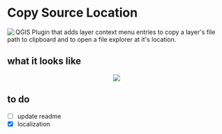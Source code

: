 # Copy Source Location
<img src="https://imgur.com/y3UVj39.png" align="left">  
QGIS Plugin that adds layer context menu entries to copy a layer's file path to clipboard and to open a file explorer at it's location.

## what it looks like
<center><img src="https://i.imgur.com/vDh7Bl3.png"></center>

## to do
* [ ] update readme
* [x] localization
